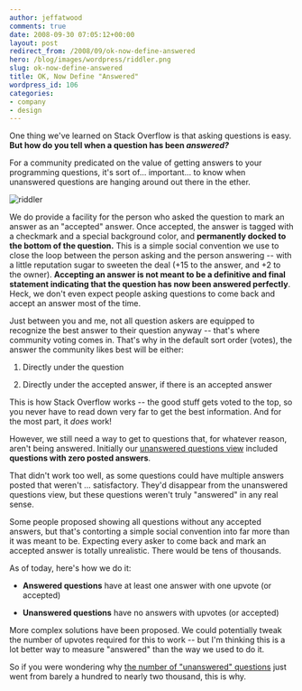 ```yaml
---
author: jeffatwood
comments: true
date: 2008-09-30 07:05:12+00:00
layout: post
redirect_from: /2008/09/ok-now-define-answered
hero: /blog/images/wordpress/riddler.png
slug: ok-now-define-answered
title: OK, Now Define "Answered"
wordpress_id: 106
categories:
- company
- design
---
```



One thing we've learned on Stack Overflow is that asking questions is easy. **But how do you tell when a question has been _answered?_**



For a community predicated on the value of getting answers to your programming questions, it's sort of... important... to know when unanswered questions are hanging around out there in the ether.



![riddler](/blog/images/wordpress/riddler.png)



We do provide a facility for the person who asked the question to mark an answer as an "accepted" answer. Once accepted, the answer is tagged with a checkmark and a special background color, and **permanently docked to the bottom of the question.** This is a simple social convention we use to close the loop between the person asking and the person answering -- with a little reputation sugar to sweeten the deal (+15 to the answer, and +2 to the owner). **Accepting an answer is not meant to be a definitive and final statement indicating that the question has now been answered perfectly**. Heck, we don't even expect people asking questions to come back and accept an answer most of the time.



Just between you and me, not all question askers are equipped to recognize the best answer to their question anyway -- that's where community voting comes in. That's why in the default sort order (votes), the answer the community likes best will be either:







  1. Directly under the question

  2. Directly under the accepted answer, if there is an accepted answer




This is how Stack Overflow works -- the good stuff gets voted to the top, so you never have to read down very far to get the best information. And for the most part, it _does_ work!



However, we still need a way to get to questions that, for whatever reason, aren't being answered. Initially our [unanswered questions view](http://stackoverflow.com/questions?sort=answers) included **questions with zero posted answers**.



That didn't work too well, as some questions could have multiple answers posted that weren't ... satisfactory. They'd disappear from the unanswered questions view, but these questions weren't truly "answered" in any real sense.



Some people proposed showing all questions without any accepted answers, but that's contorting a simple social convention into far more than it was meant to be. Expecting every asker to come back and mark an accepted answer is totally unrealistic. There would be tens of thousands.



As of today, here's how we do it:







  * **Answered questions** have at least one answer with one upvote (or accepted)

  * **Unanswered questions** have no answers with upvotes (or accepted)




More complex solutions have been proposed. We could potentially tweak the number of upvotes required for this to work -- but I'm thinking this is a lot better way to measure "answered" than the way we used to do it.



So if you were wondering why [the number of "unanswered" questions](http://stackoverflow.com/questions?sort=answers) just went from barely a hundred to nearly two thousand, this is why.

